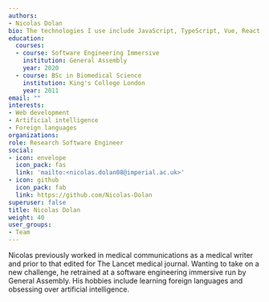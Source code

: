 ```yaml
---
authors:
- Nicolas Dolan
bio: The technologies I use include JavaScript, TypeScript, Vue, React, and Python.
education:
  courses:
  - course: Software Engineering Immersive
    institution: General Assembly
    year: 2020
  - course: BSc in Biomedical Science
    institution: King's College London
    year: 2011
email: ""
interests:
- Web development
- Artificial intelligence
- Foreign languages
organizations:
role: Research Software Engineer
social:
- icon: envelope
  icon_pack: fas
  link: 'mailto:<nicolas.dolan08@imperial.ac.uk>'
- icon: github
  icon_pack: fab
  link: https://github.com/Nicolas-Dolan
superuser: false
title: Nicolas Dolan
weight: 40
user_groups:
- Team
---
```


Nicolas previously worked in medical communications as a medical writer and prior to that edited for The Lancet medical journal. Wanting to take on a new challenge, he retrained at a software engineering immersive run by General Assembly. His hobbies include learning foreign languages and obsessing over artificial intelligence.
